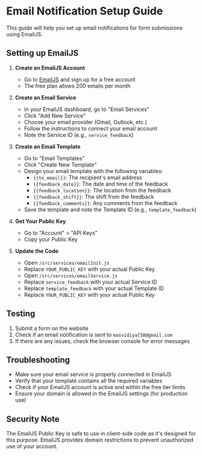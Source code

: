 # Email Notification Setup Guide

This guide will help you set up email notifications for form submissions using EmailJS.

## Setting up EmailJS

1. **Create an EmailJS Account**
   - Go to [EmailJS](https://www.emailjs.com/) and sign up for a free account
   - The free plan allows 200 emails per month

2. **Create an Email Service**
   - In your EmailJS dashboard, go to "Email Services"
   - Click "Add New Service"
   - Choose your email provider (Gmail, Outlook, etc.)
   - Follow the instructions to connect your email account
   - Note the Service ID (e.g., `service_feedback`)

3. **Create an Email Template**
   - Go to "Email Templates"
   - Click "Create New Template"
   - Design your email template with the following variables:
     - `{{to_email}}`: The recipient's email address
     - `{{feedback_date}}`: The date and time of the feedback
     - `{{feedback_location}}`: The location from the feedback
     - `{{feedback_shift}}`: The shift from the feedback
     - `{{feedback_comments}}`: Any comments from the feedback
   - Save the template and note the Template ID (e.g., `template_feedback`)

4. **Get Your Public Key**
   - Go to "Account" > "API Keys"
   - Copy your Public Key

5. **Update the Code**
   - Open `/src/services/emailInit.js`
   - Replace `YOUR_PUBLIC_KEY` with your actual Public Key
   - Open `/src/services/emailService.js`
   - Replace `service_feedback` with your actual Service ID
   - Replace `template_feedback` with your actual Template ID
   - Replace `YOUR_PUBLIC_KEY` with your actual Public Key

## Testing

1. Submit a form on the website
2. Check if an email notification is sent to `masvidiyal58@gmail.com`
3. If there are any issues, check the browser console for error messages

## Troubleshooting

- Make sure your email service is properly connected in EmailJS
- Verify that your template contains all the required variables
- Check if your EmailJS account is active and within the free tier limits
- Ensure your domain is allowed in the EmailJS settings (for production use)

## Security Note

The EmailJS Public Key is safe to use in client-side code as it's designed for this purpose. EmailJS provides domain restrictions to prevent unauthorized use of your account.